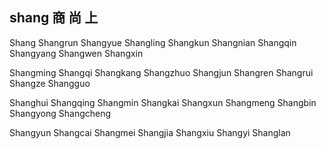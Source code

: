 shang 商 尚 上
---

Shang Shangrun Shangyue Shangling Shangkun Shangnian Shangqin Shangyang Shangwen Shangxin 

Shangming Shangqi Shangkang Shangzhuo Shangjun Shangren Shangrui Shangze Shangguo

Shanghui Shangqing Shangmin Shangkai Shangxun Shangmeng Shangbin Shangyong Shangcheng 

Shangyun Shangcai Shangmei Shangjia Shangxiu Shangyi Shanglan 
